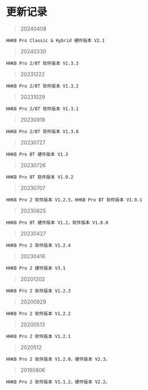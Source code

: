 # 更新记录

> 20240408

    HHKB Pro Classic & Hybrid 硬件版本 V2.1
> 20240330

    HHKB Pro 2/BT 软件版本 V1.3.3
> 20231222

    HHKB Pro 2/BT 软件版本 V1.3.2
> 20231029

    HHKB Pro 2/BT 软件版本 V1.3.1
> 20230919

    HHKB Pro 2/BT 软件版本 V1.3.0
> 20230727

    HHKB Pro BT 硬件版本 V1.3
> 20230726

    HHKB Pro BT 软件版本 V1.0.2
> 20230707

    HHKB Pro 2 软件版本 V1.2.5，HHKB Pro BT 软件版本 V1.0.1
> 20230625

    HHKB Pro BT 硬件版本 V1.2，软件版本 V1.0.0
> 20230427

    HHKB Pro 2 软件版本 V1.2.4
> 20230416

    HHKB Pro 2 硬件版本 V3.1
> 20201202

    HHKB Pro 2 软件版本 V1.2.3
> 20200929

    HHKB Pro 2 软件版本 V1.2.2
> 20200513

    HHKB Pro 2 软件版本 V1.2.1
> 2020512

    HHKB Pro 2 软件版本 V1.2.0，硬件版本 V2.3。
> 20190806

    HHKB Pro 2 软件版本 V1.1.2，硬件版本 V2.2。
